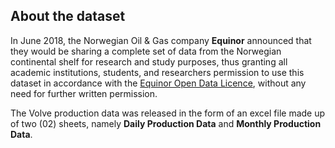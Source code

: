## About the dataset

In June 2018, the Norwegian Oil & Gas company **Equinor** announced that they would be sharing a complete set of data from the Norwegian continental shelf for research and study purposes, thus granting all academic institutions, students, and researchers permission to use this dataset in accordance with the [Equinor Open Data Licence](https://cdn.equinor.com/files/h61q9gi9/global/de6532f6134b9a953f6c41bac47a0c055a3712d3.pdf?equinor-hrs-terms-and-conditions-for-licence-to-data-volve.pdf), without any need for further written permission.

The Volve production data was released in the form of an excel file made up of two (02) sheets, namely **Daily Production Data** and **Monthly Production Data**.
